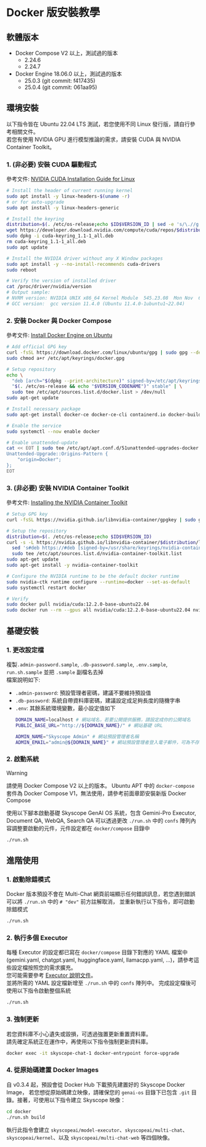 # Docker 版安裝教學

## 軟體版本
- Docker Compose V2 以上，測試過的版本
  - 2.24.6
  - 2.24.7
- Docker Engine 18.06.0 以上，測試過的版本
  - 25.0.3 (git commit: f417435)
  - 25.0.4 (git commit: 061aa95)

## 環境安裝
以下指令皆在 Ubuntu 22.04 LTS 測試，若您使用不同 Linux 發行版，請自行參考相關文件。  
若您有使用 NVIDIA GPU 進行模型推論的需求，請安裝 CUDA 與 NVIDIA Container Toolkit。

### 1. (非必要) 安裝 CUDA 驅動程式

參考文件: [NVIDIA CUDA Installation Guide for Linux](https://docs.nvidia.com/cuda/cuda-installation-guide-linux/)

```sh
# Install the header of current running kernel
sudo apt install -y linux-headers-$(uname -r)
# or for auto-upgrade
sudo apt install -y linux-headers-generic

# Install the keyring
distribution=$(. /etc/os-release;echo $ID$VERSION_ID | sed -e 's/\.//g')
wget https://developer.download.nvidia.com/compute/cuda/repos/$distribution/x86_64/cuda-keyring_1.1-1_all.deb
sudo dpkg -i cuda-keyring_1.1-1_all.deb
rm cuda-keyring_1.1-1_all.deb
sudo apt update

# Install the NVIDIA driver without any X Window packages
sudo apt install -y --no-install-recommends cuda-drivers
sudo reboot

# Verify the version of installed driver
cat /proc/driver/nvidia/version
# Output sample:
# NVRM version: NVIDIA UNIX x86_64 Kernel Module  545.23.08  Mon Nov  6 23:49:37 UTC 2023
# GCC version:  gcc version 11.4.0 (Ubuntu 11.4.0-1ubuntu1~22.04)
```

### 2. 安裝 Docker 與 Docker Compose

參考文件: [Install Docker Engine on Ubuntu](https://docs.docker.com/engine/install/ubuntu/)
```sh
# Add official GPG key
curl -fsSL https://download.docker.com/linux/ubuntu/gpg | sudo gpg --dearmor -o /etc/apt/keyrings/docker.gpg
sudo chmod a+r /etc/apt/keyrings/docker.gpg

# Setup repository
echo \
  "deb [arch="$(dpkg --print-architecture)" signed-by=/etc/apt/keyrings/docker.gpg] https://download.docker.com/linux/ubuntu \
  "$(. /etc/os-release && echo "$VERSION_CODENAME")" stable" | \
  sudo tee /etc/apt/sources.list.d/docker.list > /dev/null
sudo apt-get update

# Install necessary package
sudo apt-get install docker-ce docker-ce-cli containerd.io docker-buildx-plugin docker-compose-plugin

# Enable the service
sudo systemctl --now enable docker

# Enable unattended-update
cat << EOT | sudo tee /etc/apt/apt.conf.d/51unattended-upgrades-docker
Unattended-Upgrade::Origins-Pattern {
    "origin=Docker";
};
EOT
```

### 3. (非必要) 安裝 NVIDIA Container Toolkit

參考文件: [Installing the NVIDIA Container Toolkit](https://docs.nvidia.com/datacenter/cloud-native/container-toolkit/latest/install-guide.html)

```sh
# Setup GPG key
curl -fsSL https://nvidia.github.io/libnvidia-container/gpgkey | sudo gpg --dearmor -o /usr/share/keyrings/nvidia-container-toolkit-keyring.gpg

# Setup the repository
distribution=$(. /etc/os-release;echo $ID$VERSION_ID)
curl -s -L https://nvidia.github.io/libnvidia-container/$distribution/libnvidia-container.list | \
  sed 's#deb https://#deb [signed-by=/usr/share/keyrings/nvidia-container-toolkit-keyring.gpg] https://#g' | \
  sudo tee /etc/apt/sources.list.d/nvidia-container-toolkit.list
sudo apt-get update
sudo apt-get install -y nvidia-container-toolkit

# Configure the NVIDIA runtime to be the default docker runtime
sudo nvidia-ctk runtime configure --runtime=docker --set-as-default
sudo systemctl restart docker

# Verify
sudo docker pull nvidia/cuda:12.2.0-base-ubuntu22.04
sudo docker run --rm --gpus all nvidia/cuda:12.2.0-base-ubuntu22.04 nvidia-smi
```

## 基礎安裝

### 1. 更改設定檔

複製`.admin-password.sample`, `.db-password.sample`, `.env.sample`, `run.sh.sample` 並把 `.sample` 副檔名去掉  
檔案說明如下:
- `.admin-password`: 預設管理者密碼，建議不要維持預設值
- `.db-password`: 系統自帶資料庫密碼，建議設定成足夠長度的隨機字串
- `.env`: 其餘系統環境變數，最小設定值如下
    ```sh
    DOMAIN_NAME=localhost # 網站域名，若要公開提供服務，請設定成你的公開域名
    PUBLIC_BASE_URL="http://${DOMAIN_NAME}/" # 網站基礎 URL

    ADMIN_NAME="Skyscope Admin" # 網站預設管理者名稱
    ADMIN_EMAIL="admin@${DOMAIN_NAME}" # 網站預設管理者登入電子郵件，可為不存在的電子郵件
    ```

### 2. 啟動系統

> [!WARNING]
> 請使用 Docker Compose V2 以上的版本。
> Ubuntu APT 中的 `docker-compose` 套件為 Docker Compose V1，無法使用，請參考前面章節安裝新版 Docker Compose

使用以下腳本啟動基礎 Skyscope GenAI OS 系統，包含 Gemini-Pro Executor, Document QA, WebQA, Search QA
可以透過更改 `./run.sh` 中的 `confs` 陣列內容調整要啟動的元件，元件設定都在 `docker/compose` 目錄中
```sh
./run.sh
```

## 進階使用

### 1. 啟動除錯模式
Docker 版本預設不會在 Multi-Chat 網頁前端顯示任何錯誤訊息，若您遇到錯誤可以將 `./run.sh` 中的 `# "dev"` 前方註解取消，
並重新執行以下指令，即可啟動除錯模式
```sh
./run.sh
```

### 2. 執行多個 Executor
每種 Executor 的設定都已寫在 `docker/compose` 目錄下對應的 YAML 檔案中 (gemini.yaml, chatgpt.yaml, huggingface.yaml, llamacpp.yaml, ...)，請參考這些設定檔按照您的需求擴充。  
您可能需要參考 [Executor 說明文件](../src/executor/README_TW.md)。  
並將所需的 YAML 設定檔新增至 `./run.sh` 中的 `confs` 陣列中。
完成設定檔後可使用以下指令啟動整個系統
```sh
./run.sh
```

### 3. 強制更新
若您資料庫不小心遺失或毀損，可透過強置更新重置資料庫。  
請先確定系統正在運作中，再使用以下指令強制更新資料庫。  
```sh
docker exec -it skyscope-chat-1 docker-entrypoint force-upgrade
```

### 4. 從原始碼建置 Docker Images
自 v0.3.4 起，預設會從 Docker Hub 下載預先建置好的 Skyscope Docker Image，
若您想從原始碼建立映像，請確保您的 `genai-os` 目錄下已包含 `.git` 目錄。接著，可使用以下指令建立 Skyscope 映像：
```sh
cd docker
./run.sh build
```
執行此指令會建立 `skyscopeai/model-executor`、`skyscopeai/multi-chat`、`skyscopeai/kernel`、以及 `skyscopeai/multi-chat-web` 等四個映像。